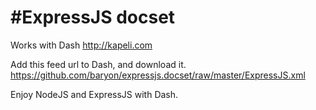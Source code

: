 #ExpressJS docset
================

Works with Dash
http://kapeli.com

Add this feed url to Dash, and download it.
https://github.com/baryon/expressjs.docset/raw/master/ExpressJS.xml


Enjoy NodeJS and ExpressJS with Dash.



